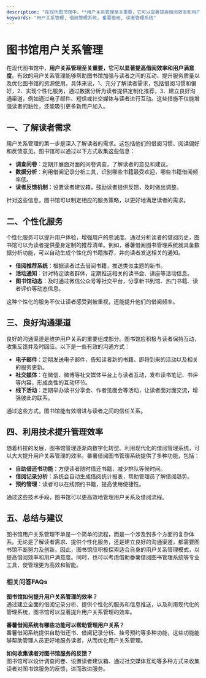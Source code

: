 ```yaml
---
description: "在现代图书馆中，**用户关系管理至关重要，它可以显著提高借阅效率和用户满意度**。有效的用户关系管理能够帮助图书馆加强与读者之间的互动、提升服务质量以及优化图书馆的资源使用。具体来说，1、充分了解读者需求，包括借阅习惯和偏好，2、实现个性化服务，通过数据分析为读者提供定制化推荐，3、建立良好沟通渠道，例如通过电子邮件、短信或社交媒体与读者进行互动。这些措施不仅能增强读者的黏性，还能吸引更多新用户加入。"
keywords: "用户关系管理, 借阅管理系统, 番薯借阅, 读者管理系统"
---
```

# 图书馆用户关系管理

在现代图书馆中，**用户关系管理至关重要，它可以显著提高借阅效率和用户满意度**。有效的用户关系管理能够帮助图书馆加强与读者之间的互动、提升服务质量以及优化图书馆的资源使用。具体来说，1、充分了解读者需求，包括借阅习惯和偏好，2、实现个性化服务，通过数据分析为读者提供定制化推荐，3、建立良好沟通渠道，例如通过电子邮件、短信或社交媒体与读者进行互动。这些措施不仅能增强读者的黏性，还能吸引更多新用户加入。

## **一、了解读者需求**

用户关系管理的第一步是深入了解读者的需求。这包括他们的借阅习惯、阅读偏好和反馈意见。图书馆可以通过以下方式收集这些信息：

- **调查问卷**：定期开展面对面的问卷调查，了解读者的意见和建议。
- **数据分析**：利用借阅记录分析工具，识别哪些书籍最受欢迎，哪些书籍借阅频率低。
- **读者反馈机制**：设置读者建议箱，鼓励读者提供反馈，及时做出调整。

针对这些信息，图书馆可以制定相应的服务策略，以更好地满足读者的需求。

## **二、个性化服务**

个性化服务可以提升用户体验，增强用户的忠诚度。通过分析读者的借阅历史，图书馆可以为读者提供量身定制的推荐清单。例如，番薯借阅图书管理系统就具备数据分析功能，可以自动生成个性化的书籍推荐，并向读者发送相关的通知。

- **借阅推荐系统**：根据读者过去借阅书籍，推送类似主题的新书。
- **活动通知**：针对特定读者群体，定期推送相关的读书会、讲座等活动信息。
- **图书馆动态**：及时通过微信公众号等社交平台，分享新书到馆、热门书籍、读者评价等动态信息。

这种个性化的服务不仅让读者感受到被重视，还能提升他们的借阅频率。

## **三、良好沟通渠道**

良好的沟通渠道是维护用户关系的重要组成部分。图书馆应积极与读者保持互动，收集反馈并及时回应。以下是一些有效的沟通方式：

- **电子邮件**：定期发送电子邮件，告知读者新的书籍、即将到来的活动以及相关的服务更新。
- **社交媒体**：在微信、微博等社交媒体平台上与读者互动，发布读书笔记、书评等内容，形成良性的互动环节。
- **线下活动**：定期举办读书分享会、作者见面会等活动，让读者面对面交流，增强彼此的联系。

通过这些方式，图书馆能有效增进与读者之间的信任关系。

## **四、利用技术提升管理效率**

随着科技的发展，图书馆管理逐渐向数字化转型。利用现代化的借阅管理系统，可以大大提升用户关系管理的效率。番薯借阅图书管理系统提供了多种功能，包括：

- **自助借还书功能**：方便读者随时借还书籍，减少排队等候时间。
- **借阅记录分析**：系统会自动生成借阅统计报表，帮助管理员了解借阅趋势。
- **预约管理**：读者可以在线预约书籍，提高使用便捷性。

通过这些技术手段，图书馆可以更高效地管理用户关系及借阅流程。

## **五、总结与建议**

图书馆用户关系管理不单是一个简单的流程，而是一个涉及到多个方面的复杂体系。无论是了解读者需求、提供个性化服务，还是建立良好的沟通渠道，都需要图书馆不断努力及创新。因此，图书馆应积极探索适合自身的用户关系管理模式，以提高借阅效率和用户满意度。同时，也可以考虑借助番薯借阅图书管理系统等专业工具，使管理更为高效和智能。

### 相关问答FAQs

**图书馆如何提升用户关系管理的效率？**  
通过建立全面的借阅记录分析、提供个性化的服务和信息推送，以及利用现代化的管理系统，图书馆可以显著提升用户关系管理的效率。

**番薯借阅系统有哪些功能可以帮助管理用户关系？**  
番薯借阅系统提供自助借还书、借阅记录分析、挂号预约等多种功能，这些功能能够帮助管理人员更好地服务读者，从而优化用户关系管理。

**如何收集读者对图书馆服务的反馈？**  
图书馆可以设计调查问卷、设置读者建议箱、通过社交媒体互动等多种方式来收集读者对图书馆服务的反馈，进而改进服务。
